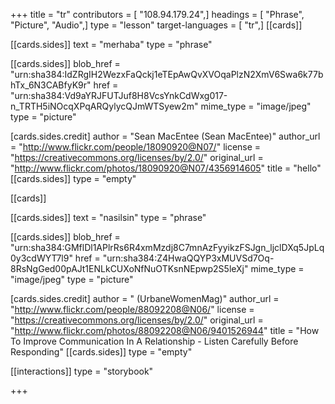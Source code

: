 +++
title = "tr"
contributors = [ "108.94.179.24",]
headings = [ "Phrase", "Picture", "Audio",]
type = "lesson"
target-languages = [ "tr",]
[[cards]]

[[cards.sides]]
text = "merhaba"
type = "phrase"

[[cards.sides]]
blob_href = "urn:sha384:IdZRgIH2WezxFaQckj1eTEpAwQvXVOqaPlzN2XmV6Swa6k77bhTx_6N3CABfyK9r"
href = "urn:sha384:Vd9aYRJFUTJuf8H8VcsYnkCdWxg017-n_TRTH5iNOcqXPqARQylycQJmWTSyew2m"
mime_type = "image/jpeg"
type = "picture"

[cards.sides.credit]
author = "Sean MacEntee (Sean MacEntee)"
author_url = "http://www.flickr.com/people/18090920@N07/"
license = "https://creativecommons.org/licenses/by/2.0/"
original_url = "http://www.flickr.com/photos/18090920@N07/4356914605"
title = "hello"
[[cards.sides]]
type = "empty"

[[cards]]

[[cards.sides]]
text = "nasilsin"
type = "phrase"

[[cards.sides]]
blob_href = "urn:sha384:GMflDl1APlrRs6R4xmMzdj8C7mnAzFyyikzFSJgn_ljclDXq5JpLq0y3cdWYT7l9"
href = "urn:sha384:Z4HwaQQYP3xMUVSd7Oq-8RsNgGed00pAJt1ENLkCUXoNfNuOTKsnNEpwp2S5leXj"
mime_type = "image/jpeg"
type = "picture"

[cards.sides.credit]
author = " (UrbaneWomenMag)"
author_url = "http://www.flickr.com/people/88092208@N06/"
license = "https://creativecommons.org/licenses/by/2.0/"
original_url = "http://www.flickr.com/photos/88092208@N06/9401526944"
title = "How To Improve Communication In A Relationship - Listen Carefully Before Responding"
[[cards.sides]]
type = "empty"

[[interactions]]
type = "storybook"

+++
